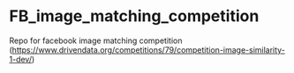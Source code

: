 # FB_image_matching_competition
 Repo for facebook image matching competition (https://www.drivendata.org/competitions/79/competition-image-similarity-1-dev/)
